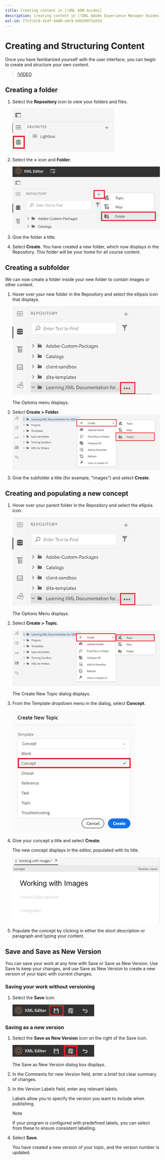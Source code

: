 ```yaml
---
title: Creating content in [!DNL AEM Guides]
description: Creating content in [!DNL Adobe Experience Manager Guides]
exl-id: f7cfc5c8-414f-4480-a9c9-b9920975a55d
---
```

# Creating and Structuring Content

Once you have familiarized yourself with the user interface, you can begin to create and structure your own content.

>[!VIDEO](https://video.tv.adobe.com/v/336657?quality=12&learn=on)

## Creating a folder

1. Select the **Repository** icon to view your folders and files.

   ![Repository icon](images/common/repository-icon.png)

1. Select the **+** icon and **Folder**.

   ![+ icon](images/lesson-3/+-icon.png)
1. Give the folder a title.
1. Select **Create**.
 You have created a new folder, which now displays in the Repository. This folder will be your home for all course content.

## Creating a subfolder

We can now create a folder inside your new folder to contain images or other content.

1. Hover over your new folder in the Repository and select the ellipsis icon that displays.

   ![Ellipsis icon](images/lesson-3/ellipses-icon.png)

   The Options menu displays.
1. Select **Create \> Folder**.
   ![Creating a subfolder](images/lesson-3/create-subfolder-with-markings.png)

1. Give the subfolder a title (for example, &quot;images&quot;) and select **Create**.

## Creating and populating a new concept

1. Hover over your parent folder in the Repository and select the ellipsis icon.

   ![Ellipsis icon](images/lesson-3/ellipses-icon.png)

   The Options Menu displays.
1. Select **Create \> Topic**.

   ![Creating a new topic](images/lesson-3/create-topic-with-markings.png)

   The Create New Topic dialog displays.

1. From the Template dropdown menu in the dialog, select **Concept**.

   ![Template dropdown](images/lesson-3/dropdown-with-markings.png)

1. Give your concept a title and select **Create**.

   The new concept displays in the editor, populated with its title.

   ![New concept](images/lesson-3/new-concept.png)

1. Populate the concept by clicking in either the short description or paragraph and typing your content.

## Save and Save as New Version

You can save your work at any time with Save or Save as New Version. Use Save to keep your changes, and use Save as New Version to create a new version of your topic with current changes.

### Saving your work without versioning

1. Select the **Save** icon.

   ![Save icon](images/common/save.png)

### Saving as a new version

1. Select the **Save as New Version** icon on the right of the Save icon.

   ![Save as New Version icon](images/common/save-as-new-version.png)

   The Save as New Version dialog box displays.

1. In the Comments for new Version field, enter a brief but clear summary of changes.  
1. In the Version Labels field, enter any relevant labels. 

   Labels allow you to specify the version you want to include when publishing.

   >[!NOTE] 
   > 
   > If your program is configured with predefined labels, you can select from these to ensure consistent labelling. 

1. Select **Save**.
   
   You have created a new version of your topic, and the version number is updated.
